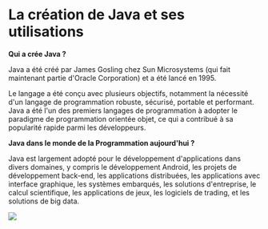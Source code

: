 # La création de Java et ses utilisations

**Qui a crée Java ?**

Java a été créé par James Gosling chez Sun Microsystems (qui fait maintenant partie d'Oracle Corporation) et a été lancé en 1995.&#x20;

Le langage a été conçu avec plusieurs objectifs, notamment la nécessité d'un langage de programmation robuste, sécurisé, portable et performant. Java a été l'un des premiers langages de programmation à adopter le paradigme de programmation orientée objet, ce qui a contribué à sa popularité rapide parmi les développeurs.

**Java dans le monde de la Programmation aujourd'hui ?**

Java est largement adopté pour le développement d'applications dans divers domaines, y compris le développement Android, les projets de développement back-end, les applications distribuées, les applications avec interface graphique, les systèmes embarqués, les solutions d'entreprise, le calcul scientifique, les applications de jeux, les logiciels de trading, et les solutions de big data.



![](../.gitbook/assets/application\_Java.png)


